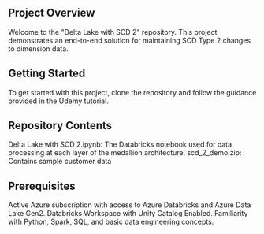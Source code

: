 ## Project Overview
Welcome to the "Delta Lake with SCD 2" repository. This project demonstrates an end-to-end solution for maintaining SCD Type 2 changes to dimension data.

## Getting Started
To get started with this project, clone the repository and follow the guidance provided in the Udemy tutorial.

## Repository Contents
Delta Lake with SCD 2.ipynb: The Databricks notebook used for data processing at each layer of the medallion architecture.
scd_2_demo.zip: Contains sample customer data 

## Prerequisites
Active Azure subscription with access to Azure Databricks and Azure Data Lake Gen2.
Databricks Workspace with Unity Catalog Enabled.
Familiarity with Python, Spark, SQL, and basic data engineering concepts.
